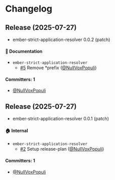 # Changelog

## Release (2025-07-27)

* ember-strict-application-resolver 0.0.2 (patch)

#### :memo: Documentation
* `ember-strict-application-resolver`
  * [#5](https://github.com/NullVoxPopuli/ember-strict-application-resolver/pull/5) Remove *prefix ([@NullVoxPopuli](https://github.com/NullVoxPopuli))

#### Committers: 1
- [@NullVoxPopuli](https://github.com/NullVoxPopuli)

## Release (2025-07-27)

* ember-strict-application-resolver 0.0.1 (patch)

#### :house: Internal
* `ember-strict-application-resolver`
  * [#2](https://github.com/NullVoxPopuli/ember-strict-application-resolver/pull/2) Setup release-plan ([@NullVoxPopuli](https://github.com/NullVoxPopuli))

#### Committers: 1
- [@NullVoxPopuli](https://github.com/NullVoxPopuli)
